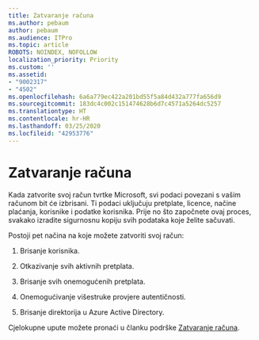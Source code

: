 ```yaml
---
title: Zatvaranje računa
ms.author: pebaum
author: pebaum
ms.audience: ITPro
ms.topic: article
ROBOTS: NOINDEX, NOFOLLOW
localization_priority: Priority
ms.custom: ''
ms.assetid:
- "9002317"
- "4502"
ms.openlocfilehash: 6a6a779ec422a201bd55f5a84d432a777fa656d9
ms.sourcegitcommit: 183dc4c002c151474628b6d7c4571a5264dc5257
ms.translationtype: HT
ms.contentlocale: hr-HR
ms.lasthandoff: 03/25/2020
ms.locfileid: "42953776"
---
```

# <a name="how-to-close-your-account"></a>Zatvaranje računa

Kada zatvorite svoj račun tvrtke Microsoft, svi podaci povezani s vašim računom bit će izbrisani. Ti podaci uključuju pretplate, licence, načine plaćanja, korisnike i podatke korisnika. Prije no što započnete ovaj proces, svakako izradite sigurnosnu kopiju svih podataka koje želite sačuvati.

Postoji pet načina na koje možete zatvoriti svoj račun:

1. Brisanje korisnika.

2. Otkazivanje svih aktivnih pretplata.

3. Brisanje svih onemogućenih pretplata.

4. Onemogućivanje višestruke provjere autentičnosti.

5. Brisanje direktorija u Azure Active Directory.

Cjelokupne upute možete pronaći u članku podrške [Zatvaranje računa](https://docs.microsoft.com/microsoft-365/commerce/close-your-account).
